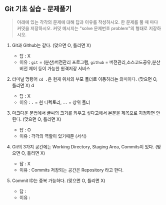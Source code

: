 ## Git 기초 실습 - 문제풀기

> 아래에 있는 각각의 문제에 대해 답과 이유를 작성하시오.
> 한 문제를 풀 때 마다 커밋을 저장하시오. 커밋 메시지는 "solve 문제번호 problem"의 형태로 저장하시오.



1. Git과 Github는 같다. (맞으면 O, 틀리면 X)

   - 답 : X
   - 이유 : `git` = (분산)버전관리 프로그램, `github` = 버전관리,소스코드공유,분산버전 제어 등이 가능한 원격저장 서비스
   

2. 터미널 명령어 `cd .`은 현재 위치의 부모 폴더로 이동하라는 의미이다. (맞으면 O, 틀리면 X)
d
   - 답 : X
   - 이유 : `.` = 현 디렉토리, `..` = 상위 폴더



3. 마크다운 문법에서 글씨의 크기를 키우고 싶다고해서 본문을 제목으로 지정하면 안된다. (맞으면 O, 틀리면 X)
   - 답 : O
   - 이유 : 각각의 역할이 있기때문 (서식)


4. Git의 3가지 공간에는 Working Directory, Staging Area, Commits이 있다. (맞으면 O, 틀리면 X)
   - 답 : X
   - 이유 : Commits 저장되는 공간은 Repository 라고 한다. 



5. Commit ID는 중복 가능하다. (맞으면 O, 틀리면 X)
   - 답 : 
   - 이유 : 